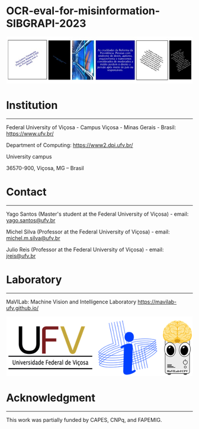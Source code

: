 # OCR-eval-for-misinformation-SIBGRAPI-2023
![alt text](https://github.com/MaVILab-UFV/OCR-eval-for-misinformation-SIBGRAPI-2023/blob/main/Illustrations%20for%20the%20readme/Exemplos.jpg?raw=true)


# Institution
_________________________________________________________________________________________________
Federal University of Viçosa - Campus Viçosa - Minas Gerais - Brasil: https://www.ufv.br/

Department of Computing: https://www2.dpi.ufv.br/

University campus

36570-900, Viçosa, MG – Brasil

# Contact
_________________________________________________________________________________________________
Yago Santos (Master's student at the Federal University of Viçosa) - email: yago.santos@ufv.br

Michel Silva (Professor at the Federal University of Viçosa) - email: michel.m.silva@ufv.br

Julio Reis (Professor at the Federal University of Viçosa) - email: jreis@ufv.br

# Laboratory
_________________________________________________________________________________________________
MaVILab: Machine Vision and Intelligence Laboratory https://mavilab-ufv.github.io/

![alt text](https://github.com/MaVILab-UFV/OCR-eval-for-misinformation-SIBGRAPI-2023/blob/main/Illustrations%20for%20the%20readme/Logomarcas.png?raw=true)

# Acknowledgment
_________________________________________________________________________________________________
This work was partially funded by CAPES, CNPq, and FAPEMIG.
